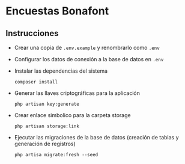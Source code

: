 # Encuestas Bonafont

## Instrucciones

* Crear una copia de `.env.example` y renombrarlo como `.env`
* Configurar los datos de conexión a la base de datos en `.env`
* Instalar las dependencias del sistema

    `composer install`

* Generar las llaves criptográficas para la aplicación

    `php artisan key:generate`

* Crear enlace simbolico para la carpeta storage

    `php artisan storage:link`

* Ejecutar las migraciones de la base de datos (creación de tablas y generación de registros)

    `php artisa migrate:fresh --seed`